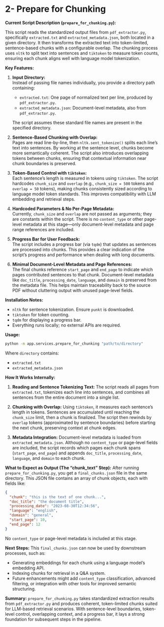 # 2- Prepare for Chunking

**Current Script Description (`prepare_for_chunking.py`):**

This script reads the standardized output files from `pdf_extractor.py`, specifically `extracted.txt` and `extracted_metadata.json`, both located in a given directory. It then transforms the extracted text into token-limited, sentence-based chunks with a configurable overlap. The chunking process uses `nltk` to split text into sentences and `tiktoken` to measure token counts, ensuring each chunk aligns well with language model tokenization.

**Key Features:**

1. **Input Directory:**  
   Instead of passing file names individually, you provide a directory path containing:
   - `extracted.txt`: One page of normalized text per line, produced by `pdf_extractor.py`.
   - `extracted_metadata.json`: Document-level metadata, also from `pdf_extractor.py`.

   The script assumes these standard file names are present in the specified directory.

2. **Sentence-Based Chunking with Overlap:**  
   Pages are read line-by-line, then `nltk.sent_tokenize()` splits each line’s text into sentences. By working at the sentence level, chunks become more semantically coherent. The script also introduces overlapping tokens between chunks, ensuring that contextual information near chunk boundaries is preserved.

3. **Token-Based Control with `tiktoken`:**  
   Each sentence’s length is measured in tokens using `tiktoken`. The script hardcodes `chunk_size` and `overlap` (e.g., `chunk_size = 500` tokens and `overlap = 50` tokens), making chunks consistently sized according to language model token standards. This improves compatibility with LLM embedding and retrieval steps.

4. **Hardcoded Parameters & No Per-Page Metadata:**  
   Currently, `chunk_size` and `overlap` are not passed as arguments; they are constants within the script. There is no `content_type` or other page-level metadata at this stage—only document-level metadata and page range references are included.

5. **Progress Bar for User Feedback:**  
   The script includes a progress bar (via `tqdm`) that updates as sentences are processed into chunks. This provides a clear indication of the script’s progress and performance when dealing with long documents.

6. **Minimal Document-Level Metadata and Page References:**  
   The final chunks reference `start_page` and `end_page` to indicate which pages contributed sentences to that chunk. Document-level metadata like `doc_title`, `processing_date`, `language`, and `domain` is preserved from the metadata file. This helps maintain traceability back to the source PDF without cluttering output with unused page-level fields.

**Installation Notes:**
- `nltk` for sentence tokenization. Ensure `punkt` is downloaded.
- `tiktoken` for token counting.
- `tqdm` for displaying a progress bar.
- Everything runs locally; no external APIs are required.

**Usage:**
```bash
python -m app.services.prepare_for_chunking "path/to/directory"
```

Where `directory` contains:
- `extracted.txt`
- `extracted_metadata.json`

**How It Works Internally:**

1. **Reading and Sentence Tokenizing Text:**
   The script reads all pages from `extracted.txt`, tokenizes each line into sentences, and combines all sentences from the entire document into a single list.

2. **Chunking with Overlap:**
   Using `tiktoken`, it measures each sentence’s length in tokens. Sentences are accumulated until reaching the `chunk_size` limit, then a chunk is finalized. The script then rewinds by `overlap` tokens (approximated by sentence boundaries) before starting the next chunk, preserving context at chunk edges.

3. **Metadata Integration:**
   Document-level metadata is loaded from `extracted_metadata.json`. Although no `content_type` or page-level fields are included, the script records which pages each chunk spans (`start_page`, `end_page`) and appends `doc_title`, `processing_date`, `language`, and `domain` to each chunk.

**What to Expect as Output (The “chunk_text” Step):**
After running `prepare_for_chunking.py`, you get a `final_chunks.json` file in the same directory. This JSON file contains an array of chunk objects, each with fields like:

```json
{
  "chunk": "this is the text of one chunk...",
  "doc_title": "the document title",
  "processing_date": "2023-08-30T12:34:56",
  "language": "english",
  "domain": "general",
  "start_page": 10,
  "end_page": 12
}
```

No `content_type` or page-level metadata is included at this stage.

**Next Steps:**
This `final_chunks.json` can now be used by downstream processes, such as:
- Generating embeddings for each chunk using a language model’s embedding API.
- Indexing chunks for retrieval in a Q&A system.
- Future enhancements might add `content_type` classification, advanced filtering, or integration with other tools for improved semantic structuring.

**Summary:**
`prepare_for_chunking.py` takes standardized extraction results from `pdf_extractor.py` and produces coherent, token-limited chunks suited for LLM-based retrieval scenarios. With sentence-level boundaries, token-level control, overlapping context, and a progress bar, it lays a strong foundation for subsequent steps in the pipeline.